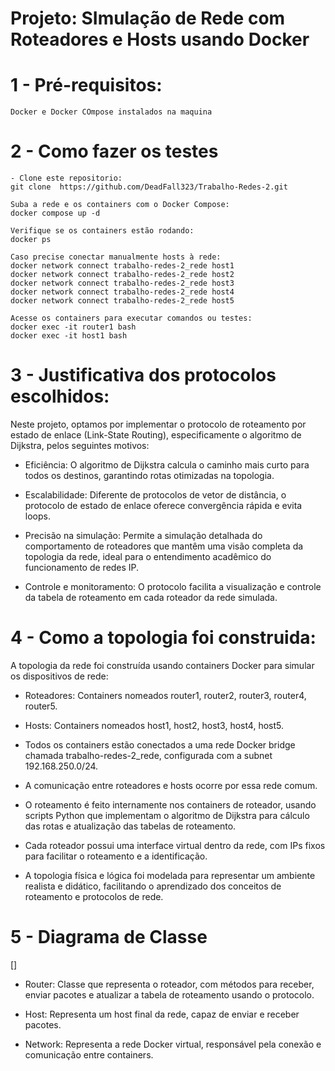 # Projeto: SImulação de Rede com Roteadores e Hosts usando Docker

# 1 - Pré-requisitos:
    Docker e Docker COmpose instalados na maquina
# 2 - Como fazer os testes
    - Clone este repositorio:
    git clone  https://github.com/DeadFall323/Trabalho-Redes-2.git
    
    Suba a rede e os containers com o Docker Compose:
    docker compose up -d

    Verifique se os containers estão rodando:
    docker ps

    Caso precise conectar manualmente hosts à rede:
    docker network connect trabalho-redes-2_rede host1
    docker network connect trabalho-redes-2_rede host2
    docker network connect trabalho-redes-2_rede host3
    docker network connect trabalho-redes-2_rede host4
    docker network connect trabalho-redes-2_rede host5

    Acesse os containers para executar comandos ou testes:
    docker exec -it router1 bash
    docker exec -it host1 bash

# 3 - Justificativa dos protocolos escolhidos:
Neste projeto, optamos por implementar o protocolo de roteamento por estado de enlace (Link-State Routing), especificamente o algoritmo de Dijkstra, pelos seguintes motivos:

* Eficiência: O algoritmo de Dijkstra calcula o caminho mais curto para todos os destinos, garantindo rotas otimizadas na topologia.
* Escalabilidade: Diferente de protocolos de vetor de distância, o protocolo de estado de enlace oferece convergência rápida e evita loops.

* Precisão na simulação: Permite a simulação detalhada do comportamento de roteadores que mantêm uma visão completa da topologia da rede, ideal para o entendimento acadêmico do funcionamento de redes IP.

* Controle e monitoramento: O protocolo facilita a visualização e controle da tabela de roteamento em cada roteador da rede simulada.

# 4 - Como a topologia foi construida:
A topologia da rede foi construída usando containers Docker para simular os dispositivos de rede:

* Roteadores: Containers nomeados router1, router2, router3, router4, router5.
* Hosts: Containers nomeados host1, host2, host3, host4, host5.
* Todos os containers estão conectados a uma rede Docker bridge chamada trabalho-redes-2_rede, configurada com a subnet 192.168.250.0/24.

* A comunicação entre roteadores e hosts ocorre por essa rede comum.
* O roteamento é feito internamente nos containers de roteador, usando scripts Python que implementam o algoritmo de Dijkstra para cálculo das rotas e atualização das tabelas de roteamento.
* Cada roteador possui uma interface virtual dentro da rede, com IPs fixos para facilitar o roteamento e a identificação.
* A topologia física e lógica foi modelada para representar um ambiente realista e didático, facilitando o aprendizado dos conceitos de roteamento e protocolos de rede.

# 5 - Diagrama de Classe

[]

* Router: Classe que representa o roteador, com métodos para receber, enviar pacotes e atualizar a tabela de roteamento usando o protocolo.

* Host: Representa um host final da rede, capaz de enviar e receber pacotes.

* Network: Representa a rede Docker virtual, responsável pela conexão e comunicação entre containers.



